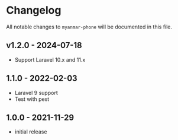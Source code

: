 # Changelog

All notable changes to `myanmar-phone` will be documented in this file.

## v1.2.0 - 2024-07-18

- Support Laravel 10.x and 11.x

## 1.1.0 - 2022-02-03

- Laravel 9 support
- Test with pest

## 1.0.0 - 2021-11-29

- initial release
